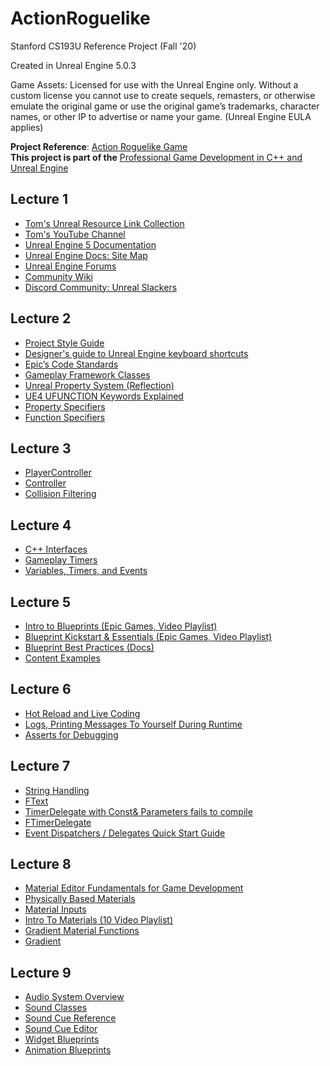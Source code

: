 # ActionRoguelike
Stanford CS193U Reference Project (Fall '20)

Created in Unreal Engine 5.0.3

Game Assets: Licensed for use with the Unreal Engine only. Without a custom license you cannot use to create sequels, remasters, or otherwise emulate the original game or use the original game’s trademarks, character names, or other IP to advertise or name your game. (Unreal Engine EULA applies)

**Project Reference**:  [Action Roguelike Game](https://github.com/tomlooman/ActionRoguelike)  
**This project is part of the** [Professional Game Development in C++ and Unreal Engine](https://courses.tomlooman.com/p/unrealengine-cpp?coupon_code=COMMUNITY15&src=github)

## Lecture 1
- [Tom's Unreal Resource Link Collection](https://www.tomlooman.com/unreal-engine-resources/)
- [Tom's YouTube Channel](https://www.youtube.com/c/TomLooman1)
- [Unreal Engine 5 Documentation](https://docs.unrealengine.com/5.0/en-US/)
- [Unreal Engine Docs: Site Map](https://docs.unrealengine.com/4.27/en-US/SiteIndex/)
- [Unreal Engine Forums](https://forums.unrealengine.com/)
- [Community Wiki](https://unrealcommunity.wiki/)
- [Discord Community: Unreal Slackers](https://unrealslackers.org/)

## Lecture 2
- [Project Style Guide](https://github.com/Allar/ue5-style-guide)
- [Designer's guide to Unreal Engine keyboard shortcuts](https://www.unrealengine.com/en-US/tech-blog/designer-s-guide-to-unreal-engine-keyboard-shortcuts)
- [Epic’s Code Standards](https://docs.unrealengine.com/5.0/en-US/epic-cplusplus-coding-standard-for-unreal-engine/)
- [Gameplay Framework Classes](https://www.tomlooman.com/unreal-engine-gameplay-framework/)
- [Unreal Property System (Reflection)](https://www.unrealengine.com/en-US/blog/unreal-property-system-reflection)
- [UE4 UFUNCTION Keywords Explained](https://www.tomlooman.com/unreal-engine-ufunction-specifiers/)
- [Property Specifiers](https://docs.unrealengine.com/5.0/en-US/unreal-engine-uproperty-specifiers/)
- [Function Specifiers](https://docs.unrealengine.com/5.0/en-US/function-specifiers/)

## Lecture 3
- [PlayerController](https://docs.unrealengine.com/4.27/en-US/InteractiveExperiences/Framework/Controller/PlayerController/)
- [Controller](https://docs.unrealengine.com/4.27/en-US/InteractiveExperiences/Framework/Controller/)
- [Collision Filtering](https://www.unrealengine.com/en-US/blog/collision-filtering)

## Lecture 4
- [C++ Interfaces](https://docs.unrealengine.com/5.0/en-US/interfaces-in-unreal-engine/)
- [Gameplay Timers](https://docs.unrealengine.com/4.27/en-US/ProgrammingAndScripting/ProgrammingWithCPP/UnrealArchitecture/Timers/)
- [Variables, Timers, and Events](https://docs.unrealengine.com/4.27/en-US/ProgrammingAndScripting/ProgrammingWithCPP/CPPTutorials/VariablesTimersEvents/)

## Lecture 5
- [Intro to Blueprints (Epic Games, Video Playlist)](https://www.youtube.com/watch?v=EFXMW_UEDco)
- [Blueprint Kickstart & Essentials (Epic Games, Video Playlist)](https://dev.epicgames.com/community/learning/courses/vW/unreal-engine-blueprint-kickstart/qjK/blueprint-intro-and-philosophy)
- [Blueprint Best Practices (Docs)](https://docs.unrealengine.com/4.27/en-US/ProgrammingAndScripting/Blueprints/BestPractices/)
- [Content Examples](https://docs.unrealengine.com/5.0/en-US/content-examples-sample-project-for-unreal-engine/)

## Lecture 6
- [Hot Reload and Live Coding](https://unrealcommunity.wiki/live-compiling-in-unreal-projects-tp14jcgs)
- [Logs, Printing Messages To Yourself During Runtime](https://nerivec.github.io/old-ue4-wiki/pages/logs-printing-messages-to-yourself-during-runtime.html)
- [Asserts for Debugging](https://docs.unrealengine.com/5.0/en-US/asserts-in-unreal-engine/)

## Lecture 7
- [String Handling](https://docs.unrealengine.com/4.27/en-US/ProgrammingAndScripting/ProgrammingWithCPP/UnrealArchitecture/StringHandling/)
- [FText](https://docs.unrealengine.com/4.27/en-US/ProgrammingAndScripting/ProgrammingWithCPP/UnrealArchitecture/StringHandling/FText/)
- [TimerDelegate with Const& Parameters fails to compile](https://forums.unrealengine.com/t/timerdelegate-with-const-parameters-fails-to-compile/398185)
- [FTimerDelegate](https://docs.unrealengine.com/4.27/en-US/API/Runtime/Engine/FTimerDelegate/)
- [Event Dispatchers / Delegates Quick Start Guide](https://docs.unrealengine.com/4.27/en-US/ProgrammingAndScripting/ActorCommunication/EventDispatcherQuickStart/)

## Lecture 8
- [Material Editor Fundamentals for Game Development](https://dev.epicgames.com/community/learning/courses/pm/unreal-engine-material-editor-fundamentals-for-game-development/V1X/introduction-to-the-course)
- [Physically Based Materials](https://docs.unrealengine.com/5.0/en-US/physically-based-materials-in-unreal-engine/)
- [Material Inputs](https://docs.unrealengine.com/5.0/en-US/material-inputs-in-unreal-engine/)
- [Intro To Materials (10 Video Playlist)](https://www.youtube.com/watch?v=lngF4VVNER4&list=PLZlv_N0_O1gbQjgY0nDwZNYe_N8IcYWS-)
- [Gradient Material Functions](https://docs.unrealengine.com/5.0/en-US/gradient-material-functions-in-unreal-engine/)
- [Gradient](https://docs.unrealengine.com/4.27/en-US/RenderingAndGraphics/Materials/Functions/Reference/Gradient/)

## Lecture 9
- [Audio System Overview](https://docs.unrealengine.com/4.27/en-US/WorkingWithAudio/Overview/)
- [Sound Classes](https://docs.unrealengine.com/4.27/en-US/WorkingWithAudio/SoundClasses/)
- [Sound Cue Reference](https://docs.unrealengine.com/5.0/en-US/sound-cue-reference-for-unreal-engine/)
- [Sound Cue Editor](https://docs.unrealengine.com/4.26/en-US/WorkingWithMedia/Audio/SoundCues/Editor/)
- [Widget Blueprints](https://docs.unrealengine.com/4.27/en-US/InteractiveExperiences/UMG/UserGuide/WidgetBlueprints/)
- [Animation Blueprints](https://docs.unrealengine.com/5.0/en-US/animation-blueprints-in-unreal-engine/)
